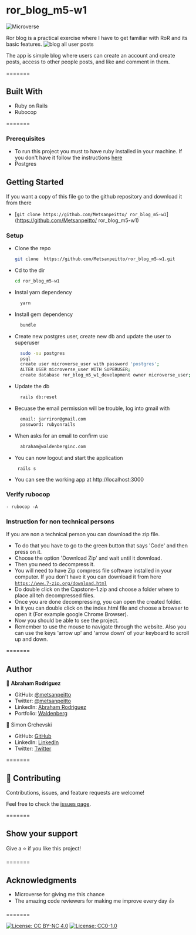 # ror_blog_m5-w1

![Microverse](https://img.shields.io/badge/Microverse-blueviolet)

Ror blog is a practical exercise where I have to get familiar with RoR and its basic features.
![blog all user posts](./images/blog_user_all_posts.png)

The app is simple blog where users can create an account and create posts, access to other people posts, and
like and comment in them.

=======

## Built With 

- Ruby on Rails
- Rubocop

=======

### Prerequisites

- To run this project you must to have ruby installed in your machine. If you don't have it
follow the instructions [here](https://www.ruby-lang.org/en/documentation/installation/)
- Postgres


## Getting Started

If you want a copy of this file go to the github repository and download it from there

- [`git clone https://github.com/Metsanpeitto/ ror_blog_m5-w1`](https://github.com/Metsanpeitto/ ror_blog_m5-w1)


### Setup

* Clone the repo
    ``` bash
    git clone  https://github.com/Metsanpeitto/ror_blog_m5-w1.git
    ```
  
* Cd to the dir 
    ``` bash
    cd ror_blog_m5-w1
    ```
* Instal yarn dependency
    ``` bash
      yarn
    ```
* Install gem dependency
    ``` bash
      bundle
    ```
* Create new postgres user, create new db and update the user to superuser
    ``` bash
      sudo -su postgres
      psql
      create user microverse_user with password 'postgres';
      ALTER USER microverse_user WITH SUPERUSER;
      create database ror_blog_m5_w1_development owner microverse_user;
    ```
* Update the db
  ``` bash
    rails db:reset
  ```

* Becuase the email permission will be trouble, log into gmail with
    ``` bash
      email: jarriror@gmail.com
      password: rubyonrails
    ```
* When asks for an email to confirm use
  ``` bash
    abraham@waldenberginc.com
  ```

* You can now logout and start the application
   ``` bas
    rails s
  ```
* You can see the working app at
  http://localhost:3000

### Verify rubocop

```
- rubocop -A
```

### Instruction for non technical persons

If you are non a technical person you can download the zip file.

- To do that you have to go to the green button that says 'Code' and then press on it.
- Choose the option 'Download Zip' and wait until it download.
- Then you need to decompress it.
- You will need to have Zip compress file software installed in your computer. If you don't have it you can download it from here
  [`https://www.7-zip.org/download.html`](https://www.7-zip.org/download.html)
- Do double click on the Capstone-1.zip and choose a folder where to place all teh decompressed files.
- Once you are done decompressing, you can open the created folder.
- In it you can double click on the index.html file and choose a browser to open it (For example google Chrome Browser).
- Now you should be able to see the project.
- Remember to use the mouse to navigate through the website. Also you can use the keys 'arrow up' and 'arrow down' of your keyboard
  to scroll up and down.

=======

## Author

👤 **Abraham Rodriguez**

- GitHub: [@metsanpeitto](https://github.com/Metsanpeitto)
- Twitter: [@metsanpeitto](https://twitter.com/home)
- LinkedIn: [Abraham Rodriguez](https://www.linkedin.com/in/abraham-rodriguez-3283a319a/)
- Portfolio: [Waldenberg](https://portfolio.waldenberginc.com)

👤 Simon Grchevski

- GitHub: [GitHub](https://github.com/SimonGrchevski)
- LinkedIn: [LinkedIn](https://www.linkedin.com/in/simon-grchevski-682935209/)
- Twitter: [Twitter](https://twitter.com/grchevski)

=======

## 🤝 Contributing

Contributions, issues, and feature requests are welcome!

Feel free to check the [issues page](../../issues/).

=======

## Show your support

Give a ⭐️ if you like this project!

=======

## Acknowledgments

- Microverse for giving me this chance
- The amazing code reviewers for making me improve every day :thumbsup:

=======


[![License: CC BY-NC 4.0](https://licensebuttons.net/l/by-nc/4.0/80x15.png)](https://creativecommons.org/licenses/by-nc/4.0/)
[![License: CC0-1.0](https://licensebuttons.net/l/zero/1.0/80x15.png)](http://creativecommons.org/publicdomain/zero/1.0/)


